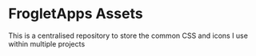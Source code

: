 # FrogletApps Assets

This is a centralised repository to store the common CSS and icons I use within multiple projects
